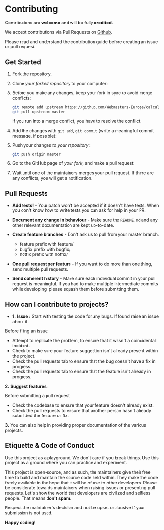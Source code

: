 # Contributing

Contributions are **welcome** and will be fully **credited**.

We accept contributions via Pull Requests on [Github](https://github.com/Webmasters-Europe/calculator).

Please read and understand the contribution guide before creating an issue or pull request.

## Get Started

1. Fork the repository.

2. Clone _your forked repository_ to your computer:

3. Before you make any changes, keep your fork in sync to avoid merge conflicts:

    ```bash
    git remote add upstream https://github.com/Webmasters-Europe/calculator
    git pull upstream master
    ```

    If you run into a merge conflict, you have to resolve the conflict.

4. Add the changes with `git add`, `git commit` (write a meaningful commit message, if possible):

5) Push your changes _to your repository_:

    ```bash
    git push origin master
    ```

6) Go to the GitHub page of _your fork_, and make a pull request:

7) Wait until one of the maintainers merges your pull request. If there are any conflicts, you will get a notification.

## Pull Requests

-   **Add tests!** - Your patch won't be accepted if it doesn't have tests. When you don't know how to write tests you can ask for help in your PR.

-   **Document any change in behaviour** - Make sure the `README.md` and any other relevant documentation are kept up-to-date.

-   **Create feature branches** - Don't ask us to pull from your master branch.

    -   feature prefix with feature/
    -   bugfix prefix with bugfix/
    -   hotfix prefix with hotfix/

-   **One pull request per feature** - If you want to do more than one thing, send multiple pull requests.

-   **Send coherent history** - Make sure each individual commit in your pull request is meaningful. If you had to make multiple intermediate commits while developing, please squash them before submitting them.

## How can I contribute to projects?

-   **1.** **Issue :** Start with testing the code for any bugs. If found raise an issue about it.

Before filing an issue:

-   Attempt to replicate the problem, to ensure that it wasn't a coincidental incident.
-   Check to make sure your feature suggestion isn't already present within the project.
-   Check the pull requests tab to ensure that the bug doesn't have a fix in progress.
-   Check the pull requests tab to ensure that the feature isn't already in progress.

**2.** **Suggest features:**

Before submitting a pull request:

-   Check the codebase to ensure that your feature doesn't already exist.
-   Check the pull requests to ensure that another person hasn't already submitted the feature or fix.

**3.** You can also help in providing proper documentation of the various projects.

## Etiquette & Code of Conduct

Use this project as a playground. We don't care if you break things. Use this project as a ground where you can practice and experiment.

This project is open-source, and as such, the maintainers give their free time to build and maintain the source code held within. They make the code freely available in the hope that it will be of use to other developers.
Please be considerate towards maintainers when raising issues or presenting pull requests. Let's show the world that developers are civilized and selfless people. That means **don't spam**.

Respect the maintainer's decision and not be upset or abusive if your submission is not used.

**Happy coding**!
